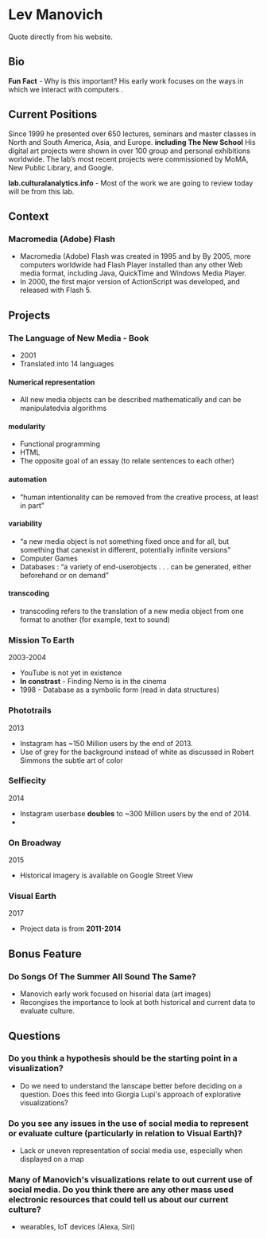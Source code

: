 # Lev Manovich
Quote directly from his website.

## Bio
**Fun Fact** - Why is this important? His early work focuses on the ways in which we interact with computers .

## Current Positions
Since 1999 he presented over 650 lectures, seminars and master classes in North and South America, Asia, and Europe. **including The New School**
His digital art projects were shown in over 100 group and personal exhibitions worldwide. The lab’s most recent projects were commissioned by MoMA, New Public Library, and Google.

**lab.culturalanalytics.info** - Most of the work we are going to review today will be from this lab.

## Context
### Macromedia (Adobe) Flash
- Macromedia (Adobe) Flash was created in 1995 and by  By 2005, more computers worldwide had Flash Player installed than any other Web media format, including Java, QuickTime and Windows Media Player.
- In 2000, the first major version of ActionScript was developed, and released with Flash 5. 

## Projects
### The Language of New Media - Book
- 2001
- Translated into 14 languages
#### Numerical representation
 - All new media objects can be described mathematically and can be manipulatedvia algorithms
 
#### modularity
- Functional programming
- HTML
- The opposite goal of an essay (to relate sentences to each other)

#### automation
- “human intentionality can be removed from the creative process, at least in part”

#### variability
- “a new media object is not something fixed once and for all, but something that canexist in different, potentially infinite versions” 
- Computer Games
 - Databases : “a variety of end-userobjects . . . can be generated,  either beforehand or on demand”

#### transcoding
- transcoding refers to the translation of a new media object from one format to another (for example, text to sound)


### Mission To Earth
2003-2004
- YouTube is not yet in existence
- **In constrast** - Finding Nemo is in the cinema
- 1998 - Database as a symbolic form (read in data structures)

### Phototrails
2013
- Instagram has ~150 Million users by the end of 2013.
- Use of grey for the background instead of white as discussed in Robert Simmons the subtle art of color

### Selfiecity
2014
- Instagram userbase **doubles** to ~300 Million users by the end of 2014.
- 
### On Broadway
2015
- Historical imagery is available on Google Street View

### Visual Earth

2017
- Project data is from **2011-2014**

## Bonus Feature
### Do Songs Of The Summer All Sound The Same?
- Manovich early work focused on hisorial data (art images)
- Recongises the importance to look at both historical and current data to evaluate culture.


## Questions
### Do you think a hypothesis should be the starting point in a visualization?
- Do we need to understand the lanscape better before deciding on a question. Does this feed into Giorgia Lupi's approach of explorative visualizations?

### Do you see any issues in the use of social media to represent or evaluate culture (particularly in relation to Visual Earth)?
- Lack or uneven representation of social media use, especially when displayed on a map

### Many of Manovich's visualizations relate to out current use of social media. Do you think there are any other mass used electronic resources that could tell us about our current culture?
- wearables, IoT devices (Alexa, Siri)

